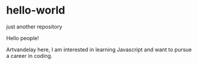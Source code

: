 # hello-world
just another repository

Hello people!

Artvandelay here, I am interested in learning Javascript and want to pursue a career in coding.
